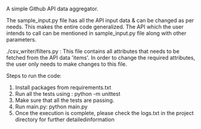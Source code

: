 A simple Github API data aggregator.

The sample_input.py file has all the API input data & can be changed as per needs.
This makes the entire code generalized. The API which the user intends to call can be mentioned 
in sample_input.py file along with other parameters.

./csv_writer/filters.py : This file contains all attributes that needs to be fetched from the API data 'items'.
                          In order to change the required attributes, the user only needs to make changes to this file.

Steps to run the code: 
1. Install packages from requirements.txt
2. Run all the tests using : python -m unittest
3. Make sure that all the tests are passing.
4. Run main.py: python main.py
5. Once the execution is complete, please check the logs.txt in the project directory
   for further detailedinformation
